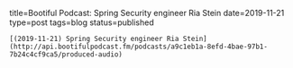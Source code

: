 
title=Bootiful Podcast: Spring Security engineer Ria Stein
date=2019-11-21
type=post
tags=blog
status=published
~~~~~~
[(2019-11-21) Spring Security engineer Ria Stein](http://api.bootifulpodcast.fm/podcasts/a9c1eb1a-8efd-4bae-97b1-7b24c4cf9ca5/produced-audio) 
            